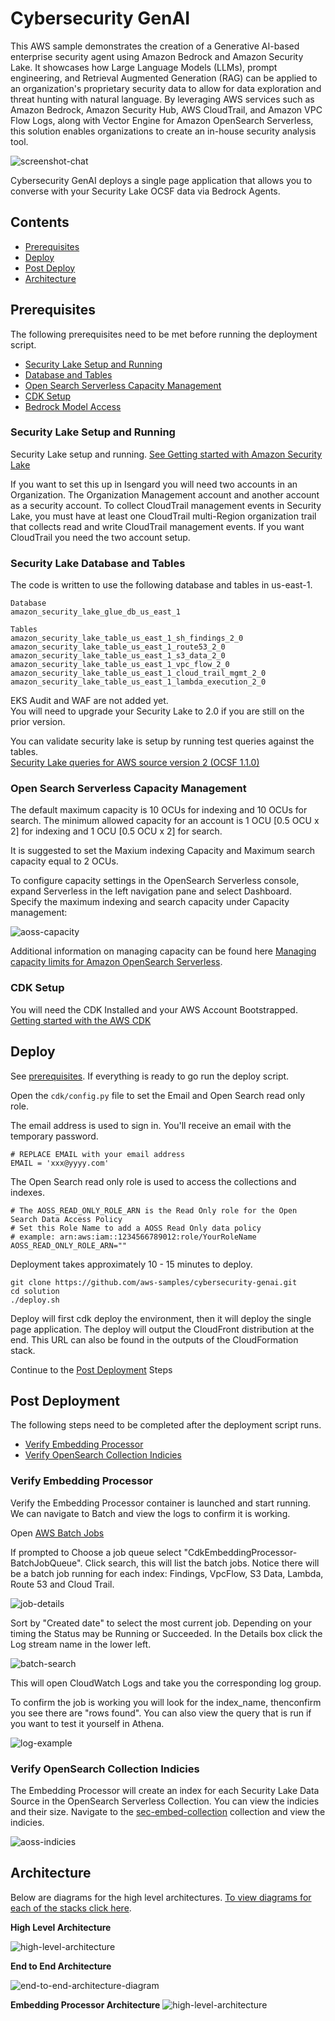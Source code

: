 # Cybersecurity GenAI

This AWS sample demonstrates the creation of a Generative AI-based enterprise security agent using Amazon Bedrock and Amazon Security Lake. It showcases how Large Language Models (LLMs), prompt engineering, and Retrieval Augmented Generation (RAG) can be applied to an organization's proprietary security data to allow for data exploration and threat hunting with natural language. By leveraging AWS services such as Amazon Bedrock, Amazon Security Hub, AWS CloudTrail, and Amazon VPC Flow Logs, along with Vector Engine for Amazon OpenSearch Serverless, this solution enables organizations to create an in-house security analysis tool.

![screenshot-chat](media/screenshot-chat-with-security-lake.png)

Cybersecurity GenAI deploys a single page application that allows you to converse with your Security Lake OCSF data via Bedrock Agents. 

## Contents

- [Prerequisites](#prerequisites)
- [Deploy](#deploy)
- [Post Deploy](#post-deployment)
- [Architecture](#architecture)

## Prerequisites
The following prerequisites need to be met before running the deployment script.

- [Security Lake Setup and Running](#security-lake-setup-and-running)
- [Database and Tables](#database-and-tables)
- [Open Search Serverless Capacity Management](#open-search-serverless-capacity-management)
- [CDK Setup](#cdk-setup)
- [Bedrock Model Access](#cdk-setup)


### Security Lake Setup and Running
Security Lake setup and running. [See Getting started with Amazon Security Lake](https://docs.aws.amazon.com/security-lake/latest/userguide/getting-started.html)

If you want to set this up in Isengard you will need two accounts in an Organization. The Organization Management account and another account as a security account. To collect CloudTrail management events in Security Lake, you must have at least one CloudTrail multi-Region organization trail that collects read and write CloudTrail management events. If you want CloudTrail you need the two account setup.

### Security Lake Database and Tables
The code is written to use the following database and tables in us-east-1.

```
Database
amazon_security_lake_glue_db_us_east_1

Tables
amazon_security_lake_table_us_east_1_sh_findings_2_0
amazon_security_lake_table_us_east_1_route53_2_0
amazon_security_lake_table_us_east_1_s3_data_2_0
amazon_security_lake_table_us_east_1_vpc_flow_2_0
amazon_security_lake_table_us_east_1_cloud_trail_mgmt_2_0
amazon_security_lake_table_us_east_1_lambda_execution_2_0
```
EKS Audit and WAF are not added yet.  
You will need to upgrade your Security Lake to 2.0 if you are still on the prior version.

You can validate security lake is setup by running test queries against the tables.  
[Security Lake queries for AWS source version 2 (OCSF 1.1.0)](https://docs.aws.amazon.com/security-lake/latest/userguide/subscriber-query-examples2.html)

### Open Search Serverless Capacity Management

The default maximum capacity is 10 OCUs for indexing and 10 OCUs for search. The minimum allowed capacity for an account is 1 OCU [0.5 OCU x 2] for indexing and 1 OCU [0.5 OCU x 2] for search.

It is suggested to set the Maxium indexing Capacity and Maximum search capacity equal to 2 OCUs.

To configure capacity settings in the OpenSearch Serverless console, expand Serverless in the left navigation pane and select Dashboard. Specify the maximum indexing and search capacity under Capacity management:

![aoss-capacity](media/screenshot-aoss-capacity.png)

Additional information on managing capacity can be found here [Managing capacity limits for Amazon OpenSearch Serverless](https://docs.aws.amazon.com/opensearch-service/latest/developerguide/serverless-scaling.html).

### CDK Setup
You will need the CDK Installed and your AWS Account Bootstrapped.  
[Getting started with the AWS CDK](https://docs.aws.amazon.com/cdk/v2/guide/getting_started.html)


## Deploy

See [prerequisites](#prerequisites). If everything is ready to go run the deploy script.

Open the `cdk/config.py` file to set the Email and Open Search  read only role.

The email address is used to sign in. You'll receive an email with the temporary password.

```
# REPLACE EMAIL with your email address
EMAIL = 'xxx@yyyy.com'
```

The Open Search read only role is used to access the collections and indexes.

```
# The AOSS_READ_ONLY_ROLE_ARN is the Read Only role for the Open Search Data Access Policy
# Set this Role Name to add a AOSS Read Only data policy
# example: arn:aws:iam::1234566789012:role/YourRoleName
AOSS_READ_ONLY_ROLE_ARN=""
```

Deployment takes approximately 10 - 15 minutes to deploy.

```
git clone https://github.com/aws-samples/cybersecurity-genai.git
cd solution
./deploy.sh
```

Deploy will first cdk deploy the environment, then it will deploy the single page application. The deploy will output the CloudFront distribution at the end. This URL can also be found in the outputs of the CloudFormation stack.

Continue to the [Post Deployment](#post-deployment) Steps

## Post Deployment
The following steps need to be completed after the deployment script runs.

- [Verify Embedding Processor](#verify-embedding-processor)
- [Verify OpenSearch Collection Indicies](#verify-opensearch-collection-indicies)

### Verify Embedding Processor
Verify the Embedding Processor container is launched and start running. We can navigate to Batch and view the logs to confirm it is working.

Open [AWS Batch Jobs](https://us-east-1.console.aws.amazon.com/batch/home?region=us-east-1#jobs)

If prompted to Choose a job queue select "CdkEmbeddingProcessor-BatchJobQueue".  Click search, this will list the batch jobs.  Notice there will be a batch job running for each index: Findings, VpcFlow, S3 Data, Lambda, Route 53 and Cloud Trail.

![job-details](media/screenshot-batch-search.png)

Sort by "Created date" to select the most current job. Depending on your timing the Status may be Running or Succeeded. In the Details box click the Log stream name in the lower left.

![batch-search](media/job-details.png)

This will open CloudWatch Logs and take you the corresponding log group.

To confirm the job is working you will look for the index_name, thenconfirm you see there are "rows found". You can also view the query that is run if you want to test it yourself in Athena.

![log-example](media/log-example.png)

### Verify OpenSearch Collection Indicies
The Embedding Processor will create an index for each Security Lake Data Source in the OpenSearch Serverless Collection. You can view the indicies and their size. Navigate to the [sec-embed-collection](https://us-east-1.console.aws.amazon.com/aos/home?region=us-east-1#opensearch/collections/sec-embed-collection?tabId=collectionIndices) collection and view the indicies.

![aoss-indicies](media/indicies.png)

## Architecture

Below are diagrams for the high level architectures. [To view diagrams for each of the stacks click here](cdk/stacks/README.md).

**High Level Architecture**

![high-level-architecture](media/high-level-diagram.png)

**End to End Architecture**

![end-to-end-architecture-diagram](media/cgd-end-to-end.png)


**Embedding Processor Architecture**
![high-level-architecture](media/screenshot-embedding-processor.jpg)

